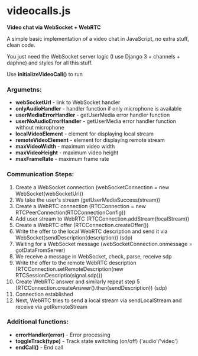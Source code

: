 # videocalls.js

**Video chat via WebSocket + WebRTC**

A simple basic implementation of a video chat in JavaScript, no extra stuff, clean code.

You just need the WebSocket server logic (I use Django 3 + channels + daphne) and styles for all this stuff. 

Use **initializeVideoCall()** to run

### **Argumetns:**

- **webSocketUrl** - link to WebSocket handler
- **onlyAudioHandler** - handler function if only microphone is available
- **userMediaErrorHandler** - getUserMedia error handler function
- **userNoAudioErrorHandler** - getUserMedia error handler function without microphone
- **localVideoElement** - element for displaying local stream
- **remoteVideoElement** - element for displaying remote stream
- **maxVideoWidth** - maximum video width
- **maxVideoHeight** - maximum video height
- **maxFrameRate** - maximum frame rate

### **Communication Steps:**

1. Create a WebSocket connection (webSocketConnection = new WebSocket(webSocketUrl))
2. We take the user's stream (getUserMediaSuccess(stream))
3. Create a WebRTC connection (RTCConnection = new RTCPeerConnection(RTCConnectionConfig))
4. Add user stream to WebRTC (RTCConnection.addStream(localStream))
5. Create a WebRTC offer (RTCConnection.createOffer())
6. Write the offer to the local WebRTC description and send it via WebSocket(sendDescription(description)) (sdp)
7. Waiting for a WebSocket message (webSocketConnection.onmessage = gotDataFromServer)
8. We receive a message in WebSocket, check, parse, receive sdp
9. Write the offer to the remote WebRTC description (RTCConnection.setRemoteDescription(new RTCSessionDescriptio(signal.sdp)))
10. Create WebRTC answer and similarly repeat step 5 (RTCConnection.createAnswer().then(sendDescription)) (sdp)
11. Connection established
12. Next, WebRTC tries to send a local stream via sendLocalStream and receive via gotRemoteStream

### Additional functions:

- **errorHandler(error)** - Error processing
- **toggleTrack(type)** - Track state switching (on/off) ('audio'/'video')
- **endCall()** - End call
